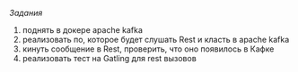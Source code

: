 *Задания*
1) поднять в докере apache kafka
2) реализовать по, которое будет слушать Rest и класть в apache kafka
3) кинуть сообщение в Rest, проверить, что оно появилось в Кафке
4) реализовать тест на Gatling для rest вызовов

